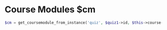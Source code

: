 # Course Modules $cm

```php
$cm = get_coursemodule_from_instance('quiz', $quiz1->id, $this->course->id);
```

